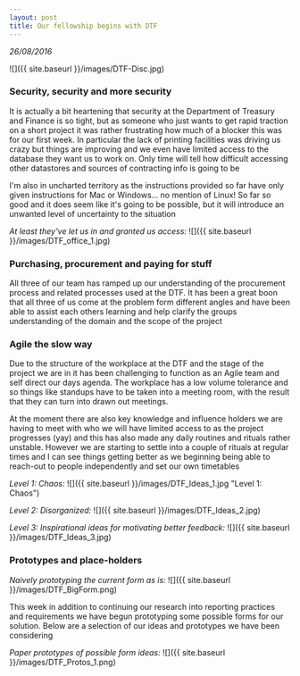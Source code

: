 ```yaml
---
layout: post
title: Our fellowship begins with DTF
---
```


<!-- https://codeforaustralia.github.io/DTF-Blog/ -->
_26/08/2016_

![]({{ site.baseurl }}/images/DTF-Disc.jpg)

<!--
![]({{ site.baseurl }}/images/DTF_Flags_1.jpg)
![]({{ site.baseurl }}/images/DTF_Flags_2.jpg)
![]({{ site.baseurl }}/images/DTF_Garden_1.jpg)
-->

### Security, security and more security

It is actually a bit heartening that security at the Department of Treasury and Finance is so tight, but as someone who just wants to get rapid traction on a short project it was rather frustrating how much of a blocker this was for our first week. In particular the lack of printing facilities was driving us crazy but things are improving and we even have limited access to the database they want us to work on. Only time will tell how difficult accessing other datastores and sources of contracting info is going to be

I'm also in uncharted territory as the instructions provided so far have only given instructions for Mac or Windows... no mention of Linux! So far so good and it does seem like it's going to be possible, but it will introduce an unwanted level of uncertainty to the situation

_At least they've let us in and granted us access:_
![]({{ site.baseurl }}/images/DTF_office_1.jpg)

### Purchasing, procurement and paying for stuff

All three of our team has ramped up our understanding of the procurement process and related processes used at the DTF. It has been a great boon that all three of us come at the problem form different angles and have been able to assist each others learning and help clarify the groups understanding of the domain and the scope of the project

### Agile the slow way

Due to the structure of the workplace at the DTF and the stage of the project we are in it has been challenging to function as an Agile team and self direct our days agenda. The workplace has a low volume tolerance and so things like standups have to be taken into a meeting room, with the result that they can turn into drawn out meetings.

At the moment there are also key knowledge and influence holders we are having to meet with who we will have limited access to as the project progresses (yay) and this has also made any daily routines and rituals rather unstable. However we are starting to settle into a couple of rituals at regular times and I can see things getting better as we beginning being able to reach-out to people independently and set our own timetables

_Level 1: Chaos:_
![]({{ site.baseurl }}/images/DTF_Ideas_1.jpg "Level 1: Chaos")

_Level 2: Disorganized:_
![]({{ site.baseurl }}/images/DTF_Ideas_2.jpg)

_Level 3: Inspirational ideas for motivating better feedback:_
![]({{ site.baseurl }}/images/DTF_Ideas_3.jpg)

### Prototypes and place-holders

_Naively prototyping the current form as is:_
![]({{ site.baseurl }}/images/DTF_BigForm.png)

This week in addition to continuing our research into reporting practices and requirements we have begun prototyping some possible forms for our solution. Below are a selection of our ideas and prototypes we have been considering

_Paper prototypes of possible form ideas:_
![]({{ site.baseurl }}/images/DTF_Protos_1.png)
